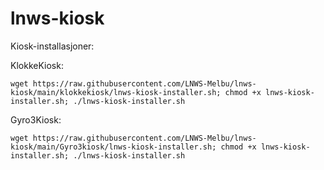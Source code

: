 # lnws-kiosk
 Kiosk-installasjoner:
 
 
KlokkeKiosk:
  ```shell
  wget https://raw.githubusercontent.com/LNWS-Melbu/lnws-kiosk/main/klokkekiosk/lnws-kiosk-installer.sh; chmod +x lnws-kiosk-installer.sh; ./lnws-kiosk-installer.sh
  ```
Gyro3Kiosk:
  ```shell
  wget https://raw.githubusercontent.com/LNWS-Melbu/lnws-kiosk/main/Gyro3kiosk/lnws-kiosk-installer.sh; chmod +x lnws-kiosk-installer.sh; ./lnws-kiosk-installer.sh
  ```
